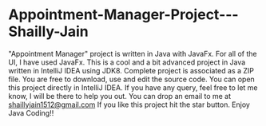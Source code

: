 # Appointment-Manager-Project---Shailly-Jain
"Appointment Manager" project is written in Java with JavaFx. For all of the UI, I have used JavaFx. This is a cool and a bit advanced project in Java written in IntelliJ IDEA using JDK8. Complete project is associated as a ZIP file.
You are free to download, use and edit the source code. 
You can open this project directly in IntelliJ IDEA.
If you have any query, feel free to let me know, I will be there to help you out.
You can drop an email to me at shaillyjain1512@gmail.com
If you like this project hit the star button.
Enjoy Java Coding!!
